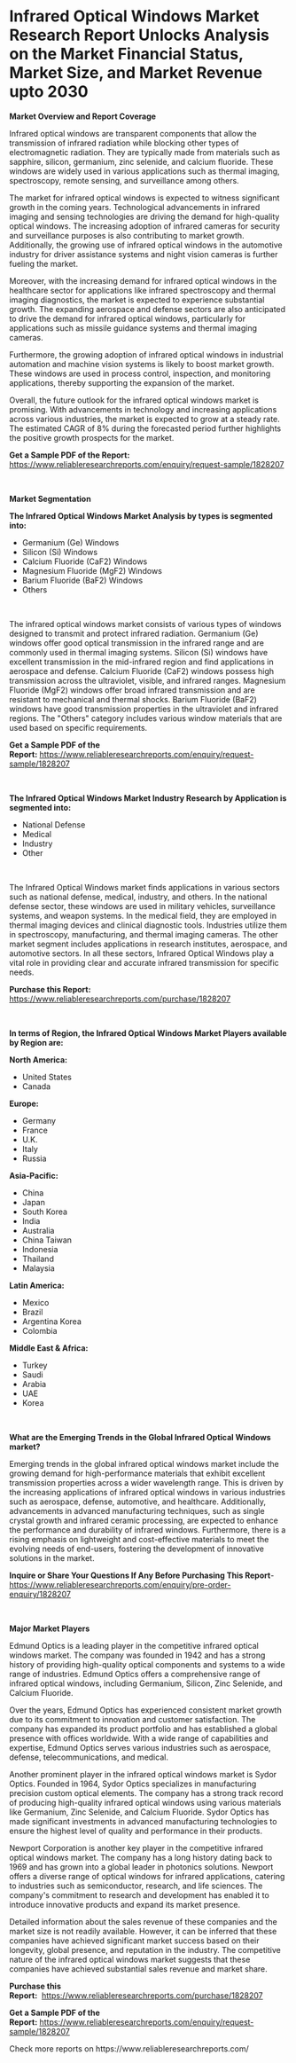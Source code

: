 <p><h1>Infrared Optical Windows Market Research Report Unlocks Analysis on the Market Financial Status, Market Size, and Market Revenue upto 2030</h1></p><p><strong>Market Overview and Report Coverage</strong></p>
<p><p>Infrared optical windows are transparent components that allow the transmission of infrared radiation while blocking other types of electromagnetic radiation. They are typically made from materials such as sapphire, silicon, germanium, zinc selenide, and calcium fluoride. These windows are widely used in various applications such as thermal imaging, spectroscopy, remote sensing, and surveillance among others.</p><p>The market for infrared optical windows is expected to witness significant growth in the coming years. Technological advancements in infrared imaging and sensing technologies are driving the demand for high-quality optical windows. The increasing adoption of infrared cameras for security and surveillance purposes is also contributing to market growth. Additionally, the growing use of infrared optical windows in the automotive industry for driver assistance systems and night vision cameras is further fueling the market.</p><p>Moreover, with the increasing demand for infrared optical windows in the healthcare sector for applications like infrared spectroscopy and thermal imaging diagnostics, the market is expected to experience substantial growth. The expanding aerospace and defense sectors are also anticipated to drive the demand for infrared optical windows, particularly for applications such as missile guidance systems and thermal imaging cameras.</p><p>Furthermore, the growing adoption of infrared optical windows in industrial automation and machine vision systems is likely to boost market growth. These windows are used in process control, inspection, and monitoring applications, thereby supporting the expansion of the market.</p><p>Overall, the future outlook for the infrared optical windows market is promising. With advancements in technology and increasing applications across various industries, the market is expected to grow at a steady rate. The estimated CAGR of 8% during the forecasted period further highlights the positive growth prospects for the market.</p></p>
<p><strong>Get a Sample PDF of the Report:</strong> <a href="https://www.reliableresearchreports.com/enquiry/request-sample/1828207">https://www.reliableresearchreports.com/enquiry/request-sample/1828207</a></p>
<p>&nbsp;</p>
<p><strong>Market Segmentation</strong></p>
<p><strong>The Infrared Optical Windows Market Analysis by types is segmented into:</strong></p>
<p><ul><li>Germanium (Ge) Windows</li><li>Silicon (Si) Windows</li><li>Calcium Fluoride (CaF2) Windows</li><li>Magnesium Fluoride (MgF2) Windows</li><li>Barium Fluoride (BaF2) Windows</li><li>Others</li></ul></p>
<p>&nbsp;</p>
<p><p>The infrared optical windows market consists of various types of windows designed to transmit and protect infrared radiation. Germanium (Ge) windows offer good optical transmission in the infrared range and are commonly used in thermal imaging systems. Silicon (Si) windows have excellent transmission in the mid-infrared region and find applications in aerospace and defense. Calcium Fluoride (CaF2) windows possess high transmission across the ultraviolet, visible, and infrared ranges. Magnesium Fluoride (MgF2) windows offer broad infrared transmission and are resistant to mechanical and thermal shocks. Barium Fluoride (BaF2) windows have good transmission properties in the ultraviolet and infrared regions. The "Others" category includes various window materials that are used based on specific requirements.</p></p>
<p><strong>Get a Sample PDF of the Report:</strong>&nbsp;<a href="https://www.reliableresearchreports.com/enquiry/request-sample/1828207">https://www.reliableresearchreports.com/enquiry/request-sample/1828207</a></p>
<p>&nbsp;</p>
<p><strong>The Infrared Optical Windows Market Industry Research by Application is segmented into:</strong></p>
<p><ul><li>National Defense</li><li>Medical</li><li>Industry</li><li>Other</li></ul></p>
<p>&nbsp;</p>
<p><p>The Infrared Optical Windows market finds applications in various sectors such as national defense, medical, industry, and others. In the national defense sector, these windows are used in military vehicles, surveillance systems, and weapon systems. In the medical field, they are employed in thermal imaging devices and clinical diagnostic tools. Industries utilize them in spectroscopy, manufacturing, and thermal imaging cameras. The other market segment includes applications in research institutes, aerospace, and automotive sectors. In all these sectors, Infrared Optical Windows play a vital role in providing clear and accurate infrared transmission for specific needs.</p></p>
<p><strong>Purchase this Report:</strong>&nbsp; <a href="https://www.reliableresearchreports.com/purchase/1828207">https://www.reliableresearchreports.com/purchase/1828207</a></p>
<p>&nbsp;</p>
<p><strong>In terms of Region, the Infrared Optical Windows Market Players available by Region are:</strong></p>
<p>
    <p> <strong> North America: </strong>
        <ul>
            <li>United States</li>
            <li>Canada</li>
        </ul>
        </p> 
    <p> <strong> Europe: </strong>
        <ul>
            <li>Germany</li>
            <li>France</li>
            <li>U.K.</li>
            <li>Italy</li>
            <li>Russia</li>
        </ul>
        </p> 
    <p> <strong> Asia-Pacific: </strong>
        <ul>
            <li>China</li>
            <li>Japan</li>
            <li>South Korea</li>
            <li>India</li>
            <li>Australia</li>
            <li>China Taiwan</li>
            <li>Indonesia</li>
            <li>Thailand</li>
            <li>Malaysia</li>
        </ul>
        </p> 
    <p> <strong> Latin America: </strong>
        <ul>
            <li>Mexico</li>
            <li>Brazil</li>
            <li>Argentina Korea</li>
            <li>Colombia</li>
        </ul>
        </p> 
    <p> <strong> Middle East & Africa: </strong>
        <ul>
            <li>Turkey</li>
            <li>Saudi</li>
            <li>Arabia</li>
            <li>UAE</li>
            <li>Korea</li>
        </ul>
    </p>
    </p>
<p>&nbsp;</p>
<p><strong>What are the Emerging Trends in the Global Infrared Optical Windows market?</strong></p>
<p><p>Emerging trends in the global infrared optical windows market include the growing demand for high-performance materials that exhibit excellent transmission properties across a wider wavelength range. This is driven by the increasing applications of infrared optical windows in various industries such as aerospace, defense, automotive, and healthcare. Additionally, advancements in advanced manufacturing techniques, such as single crystal growth and infrared ceramic processing, are expected to enhance the performance and durability of infrared windows. Furthermore, there is a rising emphasis on lightweight and cost-effective materials to meet the evolving needs of end-users, fostering the development of innovative solutions in the market.</p></p>
<p><strong>Inquire or Share Your Questions If Any Before Purchasing This Report</strong>- <a href="https://www.reliableresearchreports.com/enquiry/pre-order-enquiry/1828207">https://www.reliableresearchreports.com/enquiry/pre-order-enquiry/1828207</a></p>
<p>&nbsp;</p>
<p><strong>Major Market Players</strong></p>
<p><p>Edmund Optics is a leading player in the competitive infrared optical windows market. The company was founded in 1942 and has a strong history of providing high-quality optical components and systems to a wide range of industries. Edmund Optics offers a comprehensive range of infrared optical windows, including Germanium, Silicon, Zinc Selenide, and Calcium Fluoride.</p><p>Over the years, Edmund Optics has experienced consistent market growth due to its commitment to innovation and customer satisfaction. The company has expanded its product portfolio and has established a global presence with offices worldwide. With a wide range of capabilities and expertise, Edmund Optics serves various industries such as aerospace, defense, telecommunications, and medical.</p><p>Another prominent player in the infrared optical windows market is Sydor Optics. Founded in 1964, Sydor Optics specializes in manufacturing precision custom optical elements. The company has a strong track record of producing high-quality infrared optical windows using various materials like Germanium, Zinc Selenide, and Calcium Fluoride. Sydor Optics has made significant investments in advanced manufacturing technologies to ensure the highest level of quality and performance in their products.</p><p>Newport Corporation is another key player in the competitive infrared optical windows market. The company has a long history dating back to 1969 and has grown into a global leader in photonics solutions. Newport offers a diverse range of optical windows for infrared applications, catering to industries such as semiconductor, research, and life sciences. The company's commitment to research and development has enabled it to introduce innovative products and expand its market presence.</p><p>Detailed information about the sales revenue of these companies and the market size is not readily available. However, it can be inferred that these companies have achieved significant market success based on their longevity, global presence, and reputation in the industry. The competitive nature of the infrared optical windows market suggests that these companies have achieved substantial sales revenue and market share.</p></p>
<p><strong>Purchase this Report:</strong>&nbsp;&nbsp;<a href="https://www.reliableresearchreports.com/purchase/1828207">https://www.reliableresearchreports.com/purchase/1828207</a></p>
<p></p>
<p><strong>Get a Sample PDF of the Report:</strong>&nbsp;<a href="https://www.reliableresearchreports.com/enquiry/request-sample/1828207">https://www.reliableresearchreports.com/enquiry/request-sample/1828207</a></p>
<p>Check more reports on https://www.reliableresearchreports.com/</p>